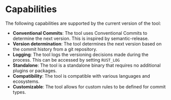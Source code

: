 # Capabilities

The following capabilities are supported by the current version of the tool:

- **Conventional Commits**: The tool uses Conventional Commits to determine the next version. This is inspired by semantic-release.
- **Version determination**: The tool determines the next version based on the commit history from a git repository.
- **Logging**: The tool logs the versioning decisions made during the process.  This can be accessed by setting `RUST_LOG`
- **Standalone**: The tool is a standalone binary that requires no additional plugins or packages.
- **Compatibility**: The tool is compatible with various languages and ecosystems.
- **Customizable**: The tool allows for custom rules to be defined for commit types.